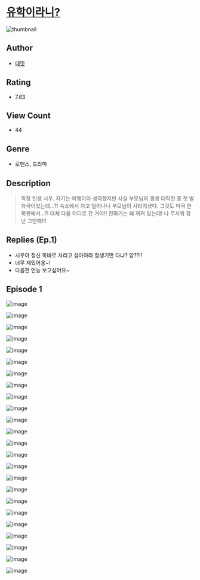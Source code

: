 # [유학이라니?](https://comic.naver.com/challenge/list?titleId=810952)
![thumbnail](https://image-comic.pstatic.net/user_contents_data/challenge_comic/2023/05/25/367087/upload_7089901897374656055_480x623.jpeg)

## Author
- [때밋](https://comic.naver.com/artistTitle?id=367087)

## Rating
- 7.63

## View Count
- 44

## Genre
- 로맨스, 드라마

## Description
> 막장 인생 시우. 자기는 여행이라 생각했지만 사실 부모님의 갱생 대작전 중 첫 발자국이었는데...?! 숙소에서 자고 일어나니 부모님이 사라지셨다. 그것도 미국 한복판에서...?! 대체 다들 어디로 간 거야!! 전화기는 왜 꺼져 있는데! 나 무서워 장난 그만해!!!

## Replies (Ep.1)
- 시우야 정신 똑바로 차리고 살아아라 잘생기면 다냐? 앙??!!
- 너무 재밌어용~!
- 다음편 언능 보고싶어요~

## Episode 1
![image](https://image-comic.pstatic.net/user_contents_data/challenge_comic/2023/05/25/367087/upload_3486120789213919078.jpeg)

![image](https://image-comic.pstatic.net/user_contents_data/challenge_comic/2023/05/25/367087/upload_4134930295602624306.jpeg)

![image](https://image-comic.pstatic.net/user_contents_data/challenge_comic/2023/05/25/367087/upload_7219664250375583078.jpeg)

![image](https://image-comic.pstatic.net/user_contents_data/challenge_comic/2023/05/25/367087/upload_3978425807082305585.jpeg)

![image](https://image-comic.pstatic.net/user_contents_data/challenge_comic/2023/05/25/367087/upload_7221299018007471161.jpeg)

![image](https://image-comic.pstatic.net/user_contents_data/challenge_comic/2023/05/25/367087/upload_3833238603739247714.jpeg)

![image](https://image-comic.pstatic.net/user_contents_data/challenge_comic/2023/05/25/367087/upload_3905011630407377508.jpeg)

![image](https://image-comic.pstatic.net/user_contents_data/challenge_comic/2023/05/25/367087/upload_3472898058153779556.jpeg)

![image](https://image-comic.pstatic.net/user_contents_data/challenge_comic/2023/05/25/367087/upload_4121468077968012595.jpeg)

![image](https://image-comic.pstatic.net/user_contents_data/challenge_comic/2023/05/25/367087/upload_3702866207221232692.jpeg)

![image](https://image-comic.pstatic.net/user_contents_data/challenge_comic/2023/05/25/367087/upload_7220167645493278305.jpeg)

![image](https://image-comic.pstatic.net/user_contents_data/challenge_comic/2023/05/25/367087/upload_3977584684978943283.jpeg)

![image](https://image-comic.pstatic.net/user_contents_data/challenge_comic/2023/05/25/367087/upload_4135824198622852153.jpeg)

![image](https://image-comic.pstatic.net/user_contents_data/challenge_comic/2023/05/25/367087/upload_3558742445568570680.jpeg)

![image](https://image-comic.pstatic.net/user_contents_data/challenge_comic/2023/05/25/367087/upload_3559642937823343973.jpeg)

![image](https://image-comic.pstatic.net/user_contents_data/challenge_comic/2023/05/25/367087/upload_7148449774845441379.jpeg)

![image](https://image-comic.pstatic.net/user_contents_data/challenge_comic/2023/05/25/367087/upload_3473180646265206833.jpeg)

![image](https://image-comic.pstatic.net/user_contents_data/challenge_comic/2023/05/25/367087/upload_3691040082671843427.jpeg)

![image](https://image-comic.pstatic.net/user_contents_data/challenge_comic/2023/05/25/367087/upload_3546920277489498165.jpeg)

![image](https://image-comic.pstatic.net/user_contents_data/challenge_comic/2023/05/25/367087/upload_7234297654186370659.jpeg)

![image](https://image-comic.pstatic.net/user_contents_data/challenge_comic/2023/05/25/367087/upload_3545513997937173814.jpeg)

![image](https://image-comic.pstatic.net/user_contents_data/challenge_comic/2023/05/25/367087/upload_3774410547617282357.jpeg)

![image](https://image-comic.pstatic.net/user_contents_data/challenge_comic/2023/05/25/367087/upload_3833743283840954422.jpeg)

![image](https://image-comic.pstatic.net/user_contents_data/challenge_comic/2023/05/25/367087/upload_3846408566871450981.jpeg)
